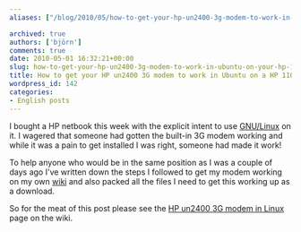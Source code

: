 ```yaml
---
aliases: ["/blog/2010/05/how-to-get-your-hp-un2400-3g-modem-to-work-in-ubuntu-on-your-hp-110c-1020so-netbook", "/blog/2010/05/01/how-to-get-your-hp-un2400-3g-modem-to-work-in-ubuntu-on-your-hp-110c-1020so-netbook"]

archived: true
authors: ['björn']
comments: true
date: 2010-05-01 16:32:21+00:00
slug: how-to-get-your-hp-un2400-3g-modem-to-work-in-ubuntu-on-your-hp-110c-1020so-netbook
title: How to get your HP un2400 3G modem to work in Ubuntu on a HP 110c-1020SO netbook
wordpress_id: 142
categories:
- English posts
---
```




I bought a HP netbook this week with the explicit intent to use [GNU/Linux][linux] on it. I wagered that someone had gotten the built-in 3G modem working and while it was a pain to get installed I was right, someone had made it work!

To help anyone who would be in the same position as I was a couple of days ago I've written down the steps I followed to get my modem working on my own [wiki] and also packed all the files I need to get this working up as a download.

So for the meat of this post please see the [HP un2400 3G modem in Linux][modem-wiki] page on the wiki.

[wiki]:http://sanitarium.se/wiki/
[linux]:http://en.wikipedia.org/wiki/Linux
[modem-wiki]:http://sanitarium.se/wiki/HP_un2400_3G_modem_in_Linux
